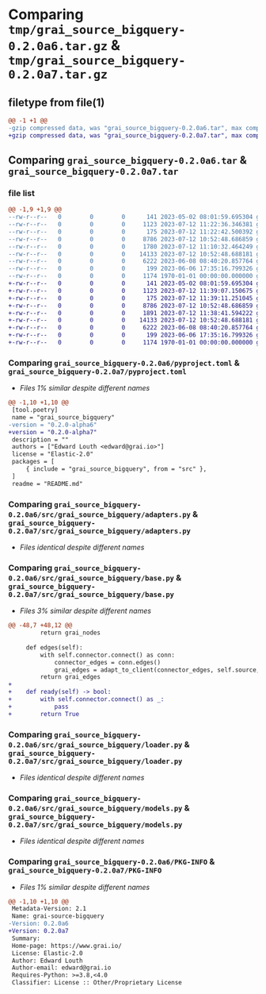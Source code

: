 # Comparing `tmp/grai_source_bigquery-0.2.0a6.tar.gz` & `tmp/grai_source_bigquery-0.2.0a7.tar.gz`

## filetype from file(1)

```diff
@@ -1 +1 @@
-gzip compressed data, was "grai_source_bigquery-0.2.0a6.tar", max compression
+gzip compressed data, was "grai_source_bigquery-0.2.0a7.tar", max compression
```

## Comparing `grai_source_bigquery-0.2.0a6.tar` & `grai_source_bigquery-0.2.0a7.tar`

### file list

```diff
@@ -1,9 +1,9 @@
--rw-r--r--   0        0        0      141 2023-05-02 08:01:59.695304 grai_source_bigquery-0.2.0a6/README.md
--rw-r--r--   0        0        0     1123 2023-07-12 11:22:36.346381 grai_source_bigquery-0.2.0a6/pyproject.toml
--rw-r--r--   0        0        0      175 2023-07-12 11:22:42.500392 grai_source_bigquery-0.2.0a6/src/grai_source_bigquery/__init__.py
--rw-r--r--   0        0        0     8786 2023-07-12 10:52:48.686859 grai_source_bigquery-0.2.0a6/src/grai_source_bigquery/adapters.py
--rw-r--r--   0        0        0     1780 2023-07-12 11:10:32.464249 grai_source_bigquery-0.2.0a6/src/grai_source_bigquery/base.py
--rw-r--r--   0        0        0    14133 2023-07-12 10:52:48.688181 grai_source_bigquery-0.2.0a6/src/grai_source_bigquery/loader.py
--rw-r--r--   0        0        0     6222 2023-06-08 08:40:20.857764 grai_source_bigquery-0.2.0a6/src/grai_source_bigquery/models.py
--rw-r--r--   0        0        0      199 2023-06-06 17:35:16.799326 grai_source_bigquery-0.2.0a6/src/grai_source_bigquery/package_definitions.py
--rw-r--r--   0        0        0     1174 1970-01-01 00:00:00.000000 grai_source_bigquery-0.2.0a6/PKG-INFO
+-rw-r--r--   0        0        0      141 2023-05-02 08:01:59.695304 grai_source_bigquery-0.2.0a7/README.md
+-rw-r--r--   0        0        0     1123 2023-07-12 11:39:07.150675 grai_source_bigquery-0.2.0a7/pyproject.toml
+-rw-r--r--   0        0        0      175 2023-07-12 11:39:11.251045 grai_source_bigquery-0.2.0a7/src/grai_source_bigquery/__init__.py
+-rw-r--r--   0        0        0     8786 2023-07-12 10:52:48.686859 grai_source_bigquery-0.2.0a7/src/grai_source_bigquery/adapters.py
+-rw-r--r--   0        0        0     1891 2023-07-12 11:38:41.594222 grai_source_bigquery-0.2.0a7/src/grai_source_bigquery/base.py
+-rw-r--r--   0        0        0    14133 2023-07-12 10:52:48.688181 grai_source_bigquery-0.2.0a7/src/grai_source_bigquery/loader.py
+-rw-r--r--   0        0        0     6222 2023-06-08 08:40:20.857764 grai_source_bigquery-0.2.0a7/src/grai_source_bigquery/models.py
+-rw-r--r--   0        0        0      199 2023-06-06 17:35:16.799326 grai_source_bigquery-0.2.0a7/src/grai_source_bigquery/package_definitions.py
+-rw-r--r--   0        0        0     1174 1970-01-01 00:00:00.000000 grai_source_bigquery-0.2.0a7/PKG-INFO
```

### Comparing `grai_source_bigquery-0.2.0a6/pyproject.toml` & `grai_source_bigquery-0.2.0a7/pyproject.toml`

 * *Files 1% similar despite different names*

```diff
@@ -1,10 +1,10 @@
 [tool.poetry]
 name = "grai_source_bigquery"
-version = "0.2.0-alpha6"
+version = "0.2.0-alpha7"
 description = ""
 authors = ["Edward Louth <edward@grai.io>"]
 license = "Elastic-2.0"
 packages = [
     { include = "grai_source_bigquery", from = "src" },
 ]
 readme = "README.md"
```

### Comparing `grai_source_bigquery-0.2.0a6/src/grai_source_bigquery/adapters.py` & `grai_source_bigquery-0.2.0a7/src/grai_source_bigquery/adapters.py`

 * *Files identical despite different names*

### Comparing `grai_source_bigquery-0.2.0a6/src/grai_source_bigquery/base.py` & `grai_source_bigquery-0.2.0a7/src/grai_source_bigquery/base.py`

 * *Files 3% similar despite different names*

```diff
@@ -48,7 +48,12 @@
         return grai_nodes
 
     def edges(self):
         with self.connector.connect() as conn:
             connector_edges = conn.edges()
             grai_edges = adapt_to_client(connector_edges, self.source, self.version)
         return grai_edges
+
+    def ready(self) -> bool:
+        with self.connector.connect() as _:
+            pass
+        return True
```

### Comparing `grai_source_bigquery-0.2.0a6/src/grai_source_bigquery/loader.py` & `grai_source_bigquery-0.2.0a7/src/grai_source_bigquery/loader.py`

 * *Files identical despite different names*

### Comparing `grai_source_bigquery-0.2.0a6/src/grai_source_bigquery/models.py` & `grai_source_bigquery-0.2.0a7/src/grai_source_bigquery/models.py`

 * *Files identical despite different names*

### Comparing `grai_source_bigquery-0.2.0a6/PKG-INFO` & `grai_source_bigquery-0.2.0a7/PKG-INFO`

 * *Files 1% similar despite different names*

```diff
@@ -1,10 +1,10 @@
 Metadata-Version: 2.1
 Name: grai-source-bigquery
-Version: 0.2.0a6
+Version: 0.2.0a7
 Summary: 
 Home-page: https://www.grai.io/
 License: Elastic-2.0
 Author: Edward Louth
 Author-email: edward@grai.io
 Requires-Python: >=3.8,<4.0
 Classifier: License :: Other/Proprietary License
```

